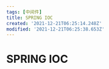 ```yaml
---
tags: [中间件]
title: SPRING IOC
created: '2021-12-21T06:25:14.248Z'
modified: '2021-12-21T06:25:38.653Z'
---
```


# SPRING IOC
